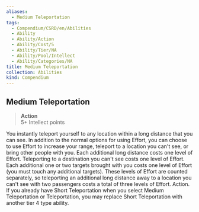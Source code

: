 ```yaml
---
aliases:
  - Medium Teleportation
tags:
  - Compendium/CSRD/en/Abilities
  - Ability
  - Ability/Action
  - Ability/Cost/5
  - Ability/Tier/NA
  - Ability/Pool/Intellect
  - Ability/Categories/NA
title: Medium Teleportation
collection: Abilities
kind: Compendium
---
```

## Medium Teleportation  
>**Action**  
>5+ Intellect points
  
You instantly teleport yourself to any location within a long distance that you can see. In addition to the normal options for using Effort, you can choose to use Effort to increase your range, teleport to a location you can't see, or bring other people with you. Each additional long distance costs one level of Effort. Teleporting to a destination you can't see costs one level of Effort. Each additional one or two targets brought with you costs one level of Effort (you must touch any additional targets). These levels of Effort are counted separately, so teleporting an additional long distance away to a location you can't see with two passengers costs a total of three levels of Effort. Action. If you already have Short Teleportation when you select Medium Teleportation or Teleportation, you may replace Short Teleportation with another tier 4 type ability.